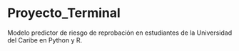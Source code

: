 # Proyecto_Terminal
Modelo predictor de riesgo de reprobación en estudiantes de la Universidad del Caribe en Python y R.
